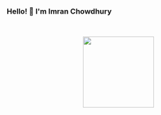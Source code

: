 ### Hello! 👋 I'm Imran Chowdhury

<br>
<p align="center">
<!--   <img  height=160 src="https://github-readme-stats.vercel.app/api?username=ImranChowdhuryFahim&count_private=true&theme=onedark&hide=stars"/> -->
<img height=160 src="https://github-readme-stats.vercel.app/api/top-langs/?username=ImranChowdhuryFahim&layout=compact&theme=onedark"/>
</p>
<br>

<!--
**ImranChowdhuryFahim/ImranChowdhuryFahim** is a ✨ _special_ ✨ repository because its `README.md` (this file) appears on your GitHub profile.

Here are some ideas to get you started:

- 🔭 I’m currently working on ...
- 🌱 I’m currently learning ...
- 👯 I’m looking to collaborate on ...
- 🤔 I’m looking for help with ...
- 💬 Ask me about ...
- 📫 How to reach me: ...
- 😄 Pronouns: ...
- ⚡ Fun fact: ...
-->
